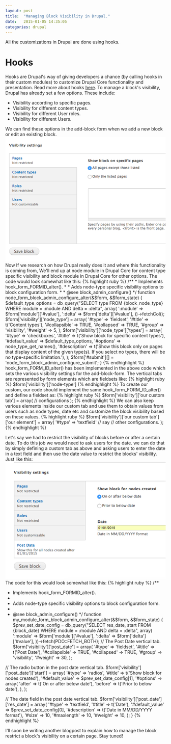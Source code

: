 ```yaml
---
layout: post
title:  "Managing Block Visibility in Drupal."
date:   2015-01-05 14:35:05
categories: drupal
---
```


All the  customizations in Drupal are done using hooks.

<h1>Hooks</h1>
Hooks are Drupal's way of giving developers a chance (by calling hooks in their custom modules) to customize Drupal Core functionality and presentation. Read more about hooks <a href ="https://3cwebservices.com/drupal/introduction-drupal-hooks" target = "-blank">here</a>. 
To manage a block's visibility, Drupal has already set a few options. These include:
<ul>
 <li>Visibility according to specific pages.</li>
 <li>Visibility for different content types.</li>
 <li>Visibility for different User roles.</li>
 <li>Visibility for different Users.</li>
 </ul>
We can find these options in the add-block form when we add a new block or edit an existing block. <img src = "/images/drupal/1.png">Now If we research on how Drupal really does it and where this functionality is coming from, We'll end up at node module in Drupal Core for content type specific visibility and block module in Drupal Core for other options. The code would look somewhat like this:
{% highlight ruby %}
 /**
 * Implements hook_form_FORMID_alter().
 *
 * Adds node-type specific visibility options to block configuration form.
 *
 * @see block_admin_configure()
 */
function node_form_block_admin_configure_alter(&$form, &$form_state) {
  $default_type_options = db_query("SELECT type FROM {block_node_type} WHERE module = :module AND delta = :delta", array(
    ':module' => $form['module']['#value'],
    ':delta' => $form['delta']['#value'],
  ))->fetchCol();
  $form['visibility']['node_type'] = array(
    '#type' => 'fieldset',
    '#title' => t('Content types'),
    '#collapsible' => TRUE,
    '#collapsed' => TRUE,
    '#group' => 'visibility',
    '#weight' => 5,
  );
  $form['visibility']['node_type']['types'] = array(
    '#type' => 'checkboxes',
    '#title' => t('Show block for specific content types'),
    '#default_value' => $default_type_options,
    '#options' => node_type_get_names(),
    '#description' => t('Show this block only on pages that display content of the given type(s). If you select no types, there will be no type-specific limitation.'),
  );
  $form['#submit'][] = 'node_form_block_admin_configure_submit';
}
{% endhighlight %}
hook_form_FORM_ID_alter() has been implemented in the above code which sets the various visibility settings for the add-block-form. The vertical tabs are represented by form elements which are fieldsets like: 
{% highlight ruby %}
 $form['visibility']['node-type']
{% endhighlight %}
To create our custom, our code should implement the same hook_form_FORM_ID_alter() and define a fieldset as:
{% highlight ruby %}
$form['visibility']['our custom tab'] = array(
// configurations
);
{% endhighlight %}
We can also keep various elements inside our custom tab and use them to obtain values from users such as node types, date etc and customize the block visibility based on these values.
{% highlight ruby %}
$form['visibility']['our custom tab']['our element'] = array(
 '#type' => 'textfield' // say
 // other configurations.
);
{% endhighlight %}

Let's say we had to restrict the visibility of blocks before or after a certain date. To do this job we would need to ask users for the date. we can do that by simply defining a custom tab as above and asking users to enter the date in a text field and then use the date value to restrict the blocks' visibility. Just like this: <img src = "/images/drupal/4.png">
The code for this would look somewhat like this:
{% highlight ruby %}
/**
 * Implements hook_form_FORMID_alter().
 *
 * Adds node-type specific visibility options to block configuration form.
 *
 * @see block_admin_configure()
 */
 function my_module_form_block_admin_configure_alter(&$form, &$form_state) {
  $prev_set_date_config = db_query("SELECT res_date, start FROM {block_date} WHERE module = :module AND 
    delta = :delta", array(
    ':module' => $form['module']['#value'],
    ':delta' => $form['delta']['#value'],
    ))->fetch(PDO::FETCH_BOTH);
  // The Post Date vertical tab.
  $form['visibility']['post_date'] = array(
    '#type' => 'fieldset',
    '#title' => t('Post Date'),
    '#collapsible' => TRUE,
    '#collapsed' => TRUE,
    '#group' => 'visibility',
    '#weight' => 30,
  );

  // The radio button in the post date vertical tab.
  $form['visibility']['post_date']['start'] = array(
    '#type' => 'radios',
    '#title' => t('Show block for nodes created'),
    '#default_value' => $prev_set_date_config[1],
    '#options' => array(
    	'after' => t('On or after below date'),
    	'before' => t('Prior to below date'),
    	),
  );

  // The date field in the post date vertical tab.
  $form['visibility']['post_date']['res_date'] = array(
  	'#type' => 'textfield',
  	'#title' => t('Date'),
  	'#default_value' => $prev_set_date_config[0],
  	'#description' => t('Date in MM/DD/YYYY format'),
  	'#size' => 10,
  	'#maxlength' => 10,
  	'#weight' => 10,
  	);
}
{% endhighlight %}

I'll soon be writing another blogpost to explain how to manage the block restrict a block's visibility on a certain page. Stay tuned!